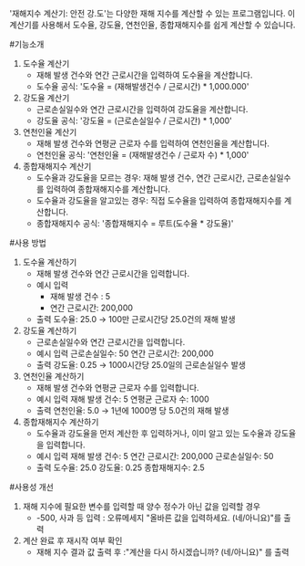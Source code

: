 '재해지수 계산기: 안전 강.도'는 다양한 재해 지수를 계산할 수 있는 프로그램입니다. 이 계산기를 사용해서 도수율, 강도율, 연천인율, 종합재해지수를 쉽게 계산할 수 있습니다.

#기능소개
 1. 도수율 계산기
    - 재해 발생 건수와 연간 근로시간을 입력하여 도수율을 계산합니다.
    - 도수율 공식: '도수율 = (재해발생건수 / 근로시간) * 1,000.000'
 2. 강도율 계산기
    - 근로손실일수와 연간 근로시간을 입력하여 강도율을 계산합니다.
    - 강도율 공식: '강도율 = (근로손실일수 / 근로시간) * 1,000'
 3. 연천인율 계산기
    - 재해 발생 건수와 연평균 근로자 수를 입력하여 연천인율을 계산합니다.
    - 연천인율 공식: '연천인율 = (재해발생건수 / 근로자 수) * 1,000'
 4. 종합재해지수 계산기
    - 도수율과 강도율을 모르는 경우: 재해 발생 건수, 연간 근로시간, 근로손실일수를 입력하여 종합재해지수를 계산합니다.
    - 도수율과 강도율을 알고있는 경우: 직접 도수율을 입력하여 종합재해지수를 계산합니다.
    - 종합재해지수 공식: '종합재해지수 = 루트(도수율 * 강도율)'

#사용 방법
 1. 도수율 계산하기
    - 재해 발생 건수와 연간 근로시간을 입력합니다.
    - 예시 입력
      - 재해 발생 건수 : 5
      - 연간 근로시간: 200,000
    - 출력
      도수율: 25.0 → 100만 근로시간당 25.0건의 재해 발생
 2. 강도율 계산하기
    - 근로손실일수와 연간 근로시간을 입력합니다.
    - 예시 입력
      근로손실일수: 50
      연간 근로시간: 200,000
    - 출력
      강도율: 0.25 → 1000시간당 25.0일의 근로손실일수 발생
 3. 연천인율 계산하기
    - 재해 발생 건수와 연평균 근로자 수를 입력합니다.
    - 예시 입력
      재해 발생 건수: 5
      연평균 근로자 수: 1000
    - 출력
      연천인율: 5.0 → 1년에 1000명 당 5.0건의 재해 발생
 4. 종합재해지수 계산하기
    - 도수율과 강도율을 먼저 계산한 후 입력하거나, 이미 알고 있는 도수율과 강도율을 입력합니다.
    - 예시 입력
      재해 발생 건수: 5
      연간 근로시간: 200,000
      근로손실일수: 50
    - 출력
      도수율: 25.0
      강도율: 0.25
      종합재해지수: 2.5

#사용성 개선
 1. 재해 지수에 필요한 변수를 입력할 때 양수 정수가 아닌 값을 입력할 경우
    - -500, 사과 등 입력
      : 오류메세지 "올바른 값을 입력하세요. (네/아니요)"를 출력
 2. 계산 완료 후 재시작 여부 확인
    - 재해 지수 결과 값 출력 후
      :"계산을 다시 하시겠습니까? (네/아니요)" 를 출력
